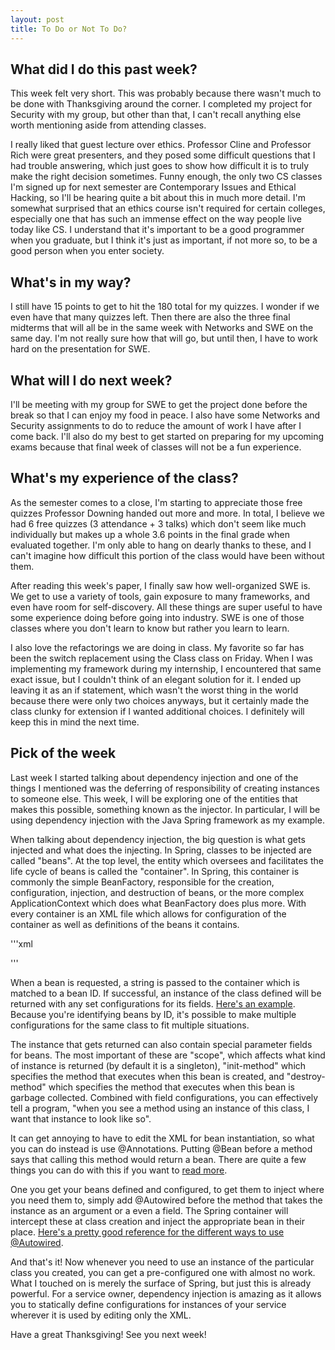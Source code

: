 ```yaml
---
layout: post
title: To Do or Not To Do?
---
```


## What did I do this past week?

This week felt very short. This was probably because there wasn't much to be done with Thanksgiving around the corner. I completed my project for Security with my group, but other than that, I can't recall anything else worth mentioning aside from attending classes.

I really liked that guest lecture over ethics. Professor Cline and Professor Rich were great presenters, and they posed some difficult questions that I had trouble answering, which just goes to show how difficult it is to truly make the right decision sometimes. Funny enough, the only two CS classes I'm signed up for next semester are Contemporary Issues and Ethical Hacking, so I'll be hearing quite a bit about this in much more detail. I'm somewhat surprised that an ethics course isn't required for certain colleges, especially one that has such an immense effect on the way people live today like CS. I understand that it's important to be a good programmer when you graduate, but I think it's just as important, if not more so, to be a good person when you enter society.

## What's in my way?

I still have 15 points to get to hit the 180 total for my quizzes. I wonder if we even have that many quizzes left. Then there are also the three final midterms that will all be in the same week with Networks and SWE on the same day. I'm not really sure how that will go, but until then, I have to work hard on the presentation for SWE.

## What will I do next week?

I'll be meeting with my group for SWE to get the project done before the break so that I can enjoy my food in peace. I also have some Networks and Security assignments to do to reduce the amount of work I have after I come back. I'll also do my best to get started on preparing for my upcoming exams because that final week of classes will not be a fun experience.

## What's my experience of the class?

As the semester comes to a close, I'm starting to appreciate those free quizzes Professor Downing handed out more and more. In total, I believe we had 6 free quizzes (3 attendance + 3 talks) which don't seem like much individually but makes up a whole 3.6 points in the final grade when evaluated together. I'm only able to hang on dearly thanks to these, and I can't imagine how difficult this portion of the class would have been without them.

After reading this week's paper, I finally saw how well-organized SWE is. We get to use a variety of tools, gain exposure to many frameworks, and even have room for self-discovery. All these things are super useful to have some experience doing before going into industry. SWE is one of those classes where you don't learn to know but rather you learn to learn.

I also love the refactorings we are doing in class. My favorite so far has been the switch replacement using the Class class on Friday. When I was implementing my framework during my internship, I encountered that same exact issue, but I couldn't think of an elegant solution for it. I ended up leaving it as an if statement, which wasn't the worst thing in the world because there were only two choices anyways, but it certainly made the class clunky for extension if I wanted additional choices. I definitely will keep this in mind the next time.

## Pick of the week

Last week I started talking about dependency injection and one of the things I mentioned was the deferring of responsibility of creating instances to someone else. This week, I will be exploring one of the entities that makes this possible, something known as the injector. In particular, I will be using dependency injection with the Java Spring framework as my example.

When talking about dependency injection, the big question is what gets injected and what does the injecting. In Spring, classes to be injected are called "beans". At the top level, the entity which oversees and facilitates the life cycle of beans is called the "container". In Spring, this container is commonly the simple BeanFactory, responsible for the creation, configuration, injection, and destruction of beans, or the more complex ApplicationContext which does what BeanFactory does plus more. With every container is an XML file which allows for configuration of the container as well as definitions of the beans it contains.

'''xml
   <!-- A simple bean definition from https://www.tutorialspoint.com/spring/spring_bean_definition.htm -->
   <bean id = "..." class = "..."> <!-- you can add a lot more parameters here -->
      <!-- configurations for this bean go here -->
   </bean>
'''

When a bean is requested, a string is passed to the container which is matched to a bean ID. If successful, an instance of the class defined will be returned with any set configurations for its fields. [Here's an example](https://www.tutorialspoint.com/spring/spring_beanfactory_container.htm). Because you're identifying beans by ID, it's possible to make multiple configurations for the same class to fit multiple situations.

The instance that gets returned can also contain special parameter fields for beans. The most important of these are "scope", which affects what kind of instance is returned (by default it is a singleton), "init-method" which specifies the method that executes when this bean is created, and "destroy-method" which specifies the method that executes when this bean is garbage collected. Combined with field configurations, you can effectively tell a program, "when you see a method using an instance of this class, I want that instance to look like so".

It can get annoying to have to edit the XML for bean instantiation, so what you can do instead is use @Annotations. Putting @Bean before a method says that calling this method would return a bean. There are quite a few things you can do with this if you want to [read more](https://docs.spring.io/spring-framework/docs/current/javadoc-api/org/springframework/context/annotation/Bean.html).

One you get your beans defined and configured, to get them to inject where you need them to, simply add @Autowired before the method that takes the instance as an argument or a even a field. The Spring container will intercept these at class creation and inject the appropriate bean in their place. [Here's a pretty good reference for the different ways to use @Autowired](http://www.baeldung.com/spring-autowire).

And that's it! Now whenever you need to use an instance of the particular class you created, you can get a pre-configured one with almost no work. What I touched on is merely the surface of Spring, but just this is already powerful. For a service owner, dependency injection is amazing as it allows you to statically define configurations for instances of your service wherever it is used by editing only the XML.

Have a great Thanksgiving! See you next week!
